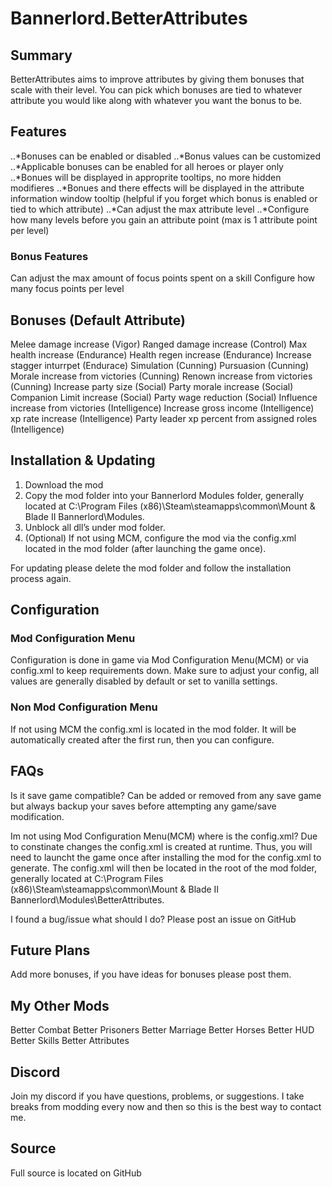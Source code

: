 # Bannerlord.BetterAttributes


## Summary
BetterAttributes aims to improve attributes by giving them bonuses that scale with their level. You can pick which bonuses are tied to whatever attribute you would like along with whatever you want the bonus to be.

## Features
..*Bonuses can be enabled or disabled
..*Bonus values can be customized
..*Applicable bonuses can be enabled for all heroes or player only
..*Bonues will be displayed in approprite tooltips, no more hidden modifieres
..*Bonues and there effects will be displayed in the attribute information window tooltip (helpful if you forget which bonus is enabled or tied to which attribute)
..*Can adjust the max attribute level
..*Configure how many levels before you gain an attribute point (max is 1 attribute point per level)

### Bonus Features
Can adjust the max amount of focus points spent on a skill
Configure how many focus points per level

## Bonuses (Default Attribute)
Melee damage increase (Vigor)
Ranged damage increase (Control)
Max health increase (Endurance)
Health regen increase (Endurance)
Increase stagger inturrpet (Endurace)
Simulation (Cunning)
Pursuasion (Cunning)
Morale increase from victories (Cunning)
Renown increase from victories (Cunning)
Increase party size (Social)
Party morale increase (Social)
Companion Limit increase (Social)
Party wage reduction (Social)
Influence increase from victories (Intelligence)
Increase gross income (Intelligence)
xp rate increase (Intelligence)
Party leader xp percent from assigned roles (Intelligence)

## Installation & Updating
1. Download the mod
2. Copy the mod folder into your Bannerlord Modules folder, generally located at C:\Program Files (x86)\Steam\steamapps\common\Mount & Blade II Bannerlord\Modules.
3. Unblock all dll’s under mod folder.
4. (Optional) If not using MCM, configure the mod via the config.xml located in the mod folder (after launching the game once).

For updating please delete the mod folder and follow the installation process again.

## Configuration
### Mod Configuration Menu
Configuration is done in game via Mod Configuration Menu(MCM) or via config.xml to keep requirements down. Make sure to adjust your config, all values are generally disabled by default or set to vanilla settings.

### Non Mod Configuration Menu
If not using MCM the config.xml is located in the mod folder. It will be automatically created after the first run, then you can configure.

## FAQs
Is it save game compatible?
Can be added or removed from any save game but always backup your saves before attempting any game/save modification.

Im not using Mod Configuration Menu(MCM) where is the config.xml?
Due to constinate changes the config.xml is created at runtime. Thus, you will need to launcht the game once after installing the mod for the config.xml to generate. The config.xml will then be located in the root of the mod folder, generally located at C:\Program Files (x86)\Steam\steamapps\common\Mount & Blade II Bannerlord\Modules\BetterAttributes.

I found a bug/issue what should I do?
Please post an issue on GitHub

## Future Plans
Add more bonuses, if you have ideas for bonuses please post them.

## My Other Mods
Better Combat
Better Prisoners
Better Marriage
Better Horses
Better HUD
Better Skills
Better Attributes

## Discord
Join my discord if you have questions, problems, or suggestions. I take breaks from modding every now and then so this is the best way to contact me.


## Source
Full source is located on GitHub